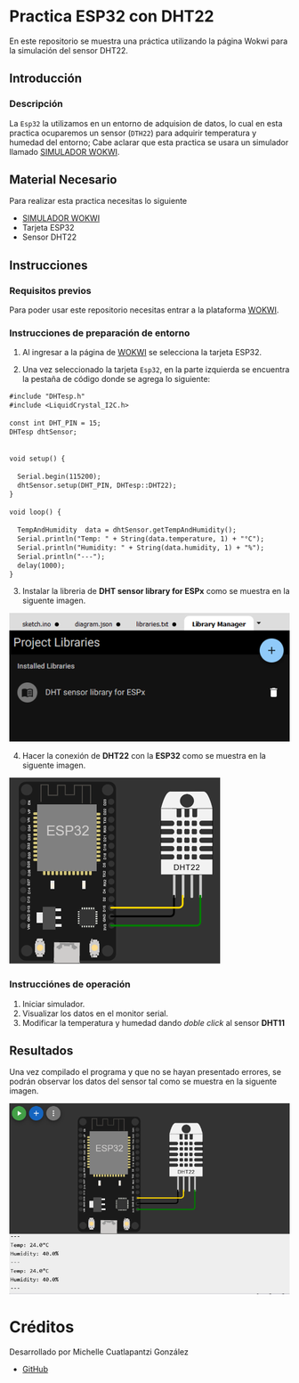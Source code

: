 # Practica ESP32 con DHT22
En este repositorio se muestra una práctica utilizando la página Wokwi para la simulación del sensor DHT22.

## Introducción

### Descripción

La ```Esp32``` la utilizamos en un entorno de adquision de datos, lo cual en esta practica ocuparemos un sensor (```DTH22```) para adquirir temperatura y humedad del entorno; Cabe aclarar que esta practica se usara un simulador llamado [ SIMULADOR WOKWI](https://https://wokwi.com/).


## Material Necesario

Para realizar esta practica necesitas lo siguiente

- [SIMULADOR WOKWI](https://wokwi.com/)
- Tarjeta ESP32
- Sensor DHT22




## Instrucciones

### Requisitos previos

Para poder usar este repositorio necesitas entrar a la plataforma [WOKWI](https://wokwi.com/).


### Instrucciones de preparación de entorno 

1. Al ingresar a la página de [WOKWI](https://wokwi.com/) se selecciona la tarjeta ESP32.

2. Una vez seleccionado la tarjeta ```Esp32```, en la parte izquierda se encuentra la pestaña de código donde se agrega lo siguiente:

```
#include "DHTesp.h"
#include <LiquidCrystal_I2C.h>

const int DHT_PIN = 15;
DHTesp dhtSensor;


void setup() {

  Serial.begin(115200);
  dhtSensor.setup(DHT_PIN, DHTesp::DHT22);
}

void loop() {

  TempAndHumidity  data = dhtSensor.getTempAndHumidity();
  Serial.println("Temp: " + String(data.temperature, 1) + "°C");
  Serial.println("Humidity: " + String(data.humidity, 1) + "%");
  Serial.println("---");
  delay(1000);
}

```
3. Instalar la libreria de **DHT sensor library for ESPx** como se muestra en la siguente imagen.

![](https://github.com/Michellecg/DHT22/blob/main/Lib_wokwi.PNG)

4. Hacer la conexión de **DHT22** con la **ESP32** como se muestra en la siguente imagen.

![](https://github.com/Michellecg/DHT22/blob/main/Conex_Sim.PNG)

### Instrucciónes de operación

1. Iniciar simulador.
2. Visualizar los datos en el monitor serial.
3. Modificar la temperatura y humedad dando *doble click* al sensor **DHT11** 

## Resultados

Una vez compilado el programa y que no se hayan presentado errores, se podrán observar los datos del sensor tal como se muestra en la siguente imagen.

![](https://github.com/Michellecg/DHT22/blob/main/Sim_wokwi.PNG)


# Créditos

Desarrollado por Michelle Cuatlapantzi González

- [GitHub](https://github.com/Michellecg/)